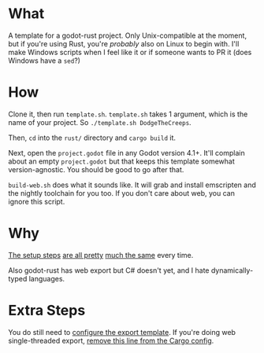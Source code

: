 # What

A template for a godot-rust project. Only Unix-compatible at the moment, but if you're using Rust, you're _probably_ also on Linux to begin with. I'll make Windows scripts when I feel like it or if someone wants to PR it (does Windows have a `sed`?)

# How

Clone it, then run `template.sh`. `template.sh` takes 1 argument, which is the name of your project. So `./template.sh DodgeTheCreeps`.

Then, `cd` into the `rust/` directory and `cargo build` it.

Next, open the `project.godot` file in any Godot version 4.1+. It'll complain about an empty `project.godot` but that keeps this template somewhat version-agnostic. You should be good to go after that.

`build-web.sh` does what it sounds like. It will grab and install emscripten and the nightly toolchain for you too. If you don't care about web, you can ignore this script.

# Why

[The setup steps](https://godot-rust.github.io/book/intro/setup.html) [are all pretty](https://godot-rust.github.io/book/intro/hello-world.html) [much the same](https://godot-rust.github.io/book/toolchain/export-web.html) every time.

Also godot-rust has web export but C# doesn't yet, and I hate dynamically-typed languages.

# Extra Steps

You do still need to [configure the export template](https://godot-rust.github.io/book/toolchain/export-web.html#godot-editor-setup). If you're doing web single-threaded export, [remove this line from the Cargo config](/rust/.cargo/config.toml#L4C1-L4C32).
